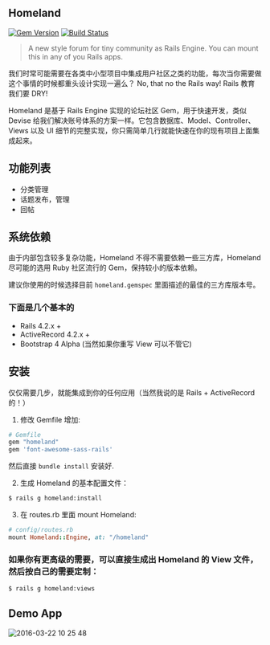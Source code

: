 Homeland
--------

[![Gem Version](https://badge.fury.io/rb/homeland.svg)](https://badge.fury.io/rb/homeland) [![Build Status](https://travis-ci.org/huacnlee/homeland.svg)](https://travis-ci.org/huacnlee/homeland)

> A new style forum for tiny community as Rails Engine. You can mount this in any of you Rails apps.

我们时常可能需要在各类中小型项目中集成用户社区之类的功能，每次当你需要做这个事情的时候都重头设计实现一遍么？ No, that no the Rails way! Rails 教育我们要 DRY!

Homeland 是基于 Rails Engine 实现的论坛社区 Gem，用于快速开发，类似 Devise 给我们解决账号体系的方案一样。它包含数据库、Model、Controller、Views 以及 UI 细节的完整实现，你只需简单几行就能快速在你的现有项目上面集成起来。

## 功能列表

- 分类管理
- 话题发布，管理
- 回帖

## 系统依赖

由于内部包含较多复杂功能，Homeland 不得不需要依赖一些三方库，Homeland 尽可能的选用 Ruby 社区流行的 Gem，保持较小的版本依赖。

建议你使用的时候选择目前 `homeland.gemspec` 里面描述的最佳的三方库版本号。

### 下面是几个基本的

- Rails 4.2.x +
- ActiveRecord 4.2.x +
- Bootstrap 4 Alpha (当然如果你重写 View 可以不管它)

## 安装

仅仅需要几步，就能集成到你的任何应用（当然我说的是 Rails + ActiveRecord 的！）

1. 修改 Gemfile 增加:

```ruby
# Gemfile
gem "homeland"
gem 'font-awesome-sass-rails'
```

然后直接 `bundle install` 安装好.

2. 生成 Homeland 的基本配置文件：

```bash
$ rails g homeland:install
```

3. 在 routes.rb 里面 mount Homeland:

```ruby
# config/routes.rb
mount Homeland::Engine, at: "/homeland"
```


### 如果你有更高级的需要，可以直接生成出 Homeland 的 View 文件，然后按自己的需要定制：

```bash
$ rails g homeland:views
```

## Demo App

![2016-03-22 10 25 48](https://cloud.githubusercontent.com/assets/5518/13940479/ab9d977a-f018-11e5-870e-aa68b9b2ff1f.png)
